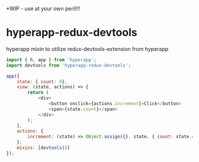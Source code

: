 *WIP - use at your own peril!!!
# hyperapp-redux-devtools
hyperapp mixin to utilize redux-devtools-extension from hyperapp

```js
import { h, app } from 'hyperapp';
import devtools from 'hyperapp-redux-devtools';

app({
	state: { count: 0},
	view: (state, actions) => {
		return (
			<div>
				<button onclick={actions.increment}>Click</button>
				<span>{state.count}</span>
			</div>
		);
	},
	actions: {
		increment: (state) => Object.assign({}, state, { count: state.count + 1 })
	},
	mixins: [devtools()]
});

```
